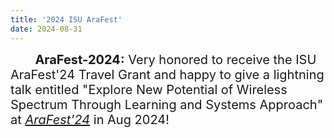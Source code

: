 ```yaml
---
title: '2024 ISU AraFest'
date: 2024-08-31
---
```


<span style="font-size: 20px;">&nbsp;&nbsp;&nbsp;&nbsp;&nbsp;&nbsp; **AraFest-2024:** Very honored to receive the ISU AraFest'24 Travel Grant and happy to give a lightning talk entitled "Explore New Potential of Wireless Spectrum Through Learning and Systems Approach" at [*AraFest'24*](https://arawireless.org/arafest24/#program) in Aug 2024!</span>